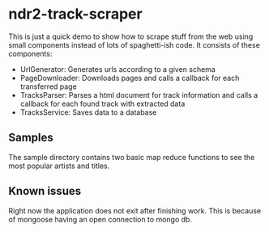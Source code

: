 # ndr2-track-scraper

This is just a quick demo to show how to scrape stuff from the web using small components instead of lots of spaghetti-ish code. It consists of these components:

- UrlGenerator: Generates urls according to a given schema
- PageDownloader: Downloads pages and calls a callback for each transferred page
- TracksParser: Parses a html document for track information and calls a callback for each found track with extracted data
- TracksService: Saves data to a database

## Samples

The sample directory contains two basic map reduce functions to see the most popular artists and titles.

## Known issues

Right now the application does not exit after finishing work. This is because of mongoose having an open connection to mongo db.
